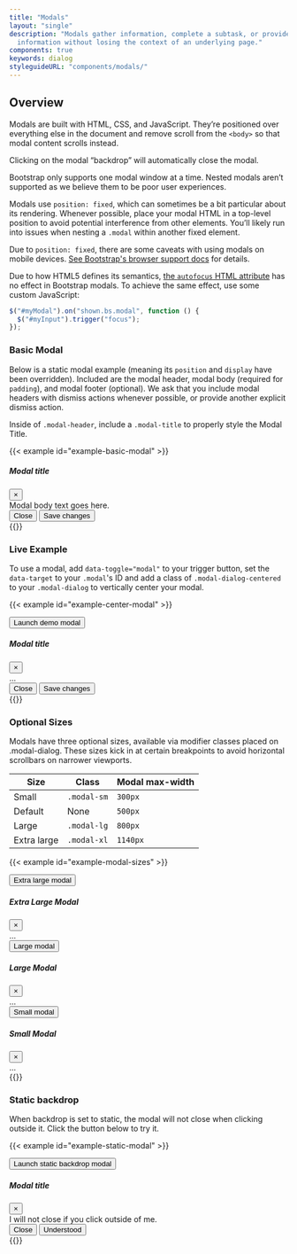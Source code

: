 ```yaml
---
title: "Modals"
layout: "single"
description: "Modals gather information, complete a subtask, or provide additional
  information without losing the context of an underlying page."
components: true
keywords: dialog
styleguideURL: "components/modals/"
---
```


## Overview

Modals are built with HTML, CSS, and JavaScript. They’re positioned over
everything else in the document and remove scroll from the
`<body>` so that modal content scrolls instead.

Clicking on the modal “backdrop” will automatically close the modal.

Bootstrap only supports one modal window at a time. Nested modals aren’t
supported as we believe them to be poor user experiences.

Modals use `position: fixed`, which can sometimes be a bit
particular about its rendering. Whenever possible, place your modal HTML in a
top-level position to avoid potential interference from other elements. You’ll
likely run into issues when nesting a `.modal` within another fixed
element.

Due to `position: fixed`, there are some caveats with using modals
on mobile devices. [See Bootstrap's browser support docs](https://getbootstrap.com/docs/4.6/getting-started/browsers-devices/#modals-and-dropdowns-on-mobile)
for details.

Due to how HTML5 defines its semantics, [the `autofocus` HTML attribute](https://developer.mozilla.org/en-US/docs/Web/HTML/Element/input#attr-autofocus)
has no effect in Bootstrap modals. To achieve the same effect, use some custom
JavaScript:

```js
$("#myModal").on("shown.bs.modal", function () {
  $("#myInput").trigger("focus");
});
```

### Basic Modal

Below is a static modal example (meaning its `position` and
`display` have been overridden). Included are the modal header,
modal body (required for `padding`), and modal footer (optional).
We ask that you include modal headers with dismiss actions whenever possible,
or provide another explicit dismiss action.

Inside of `.modal-header`, include a `.modal-title` to properly style the Modal Title.

<!-- prettier-ignore-start -->

{{< example id="example-basic-modal" >}}
<div class="modal" tabindex="-1" role="dialog">
  <div class="modal-dialog modal-dialog-centered" role="document">
    <div class="modal-content">
      <div class="modal-header">
        <h5 class="modal-title" id="modal-title">Modal title</h5>
        <button type="button" class="close" data-dismiss="modal" aria-label="Close">
          <span aria-hidden="true">×</span>
        </button>
      </div>
      <div class="modal-body">
        Modal body text goes here.
      </div>
      <div class="modal-footer">
        <button type="button" class="btn btn-outline-dark" data-dismiss="modal">
          Close
        </button>
        <button type="button" class="btn btn-primary">
          Save changes
        </button>
      </div>
    </div>
  </div>
</div>
{{</ example >}}
<!-- prettier-ignore-end -->

### Live Example

To use a modal, add `data-toggle="modal"` to your trigger button, set the `data-target` to your `.modal`'s ID and add a class of `.modal-dialog-centered` to your `.modal-dialog` to vertically center your modal.

{{< example id="example-center-modal" >}}

<!-- Button trigger modal -->
<button type="button" class="btn btn-primary" data-toggle="modal" data-target="#exampleModal2">
  Launch demo modal
</button>

<!-- Modal -->
<div class="modal fade" id="exampleModal2" tabindex="-1" role="dialog" aria-hidden="true">
  <div class="modal-dialog modal-dialog-centered" role="document">
    <div class="modal-content">
      <div class="modal-header">
        <h5 class="modal-title" id="modal-title-1">
          Modal title</h5>
        <button type="button" class="close" data-dismiss="modal" aria-label="Close">
          <span aria-hidden="true">×</span>
        </button>
      </div>
      <div class="modal-body">
        ...
      </div>
      <div class="modal-footer">
        <button type="button" class="btn btn-outline-dark" data-dismiss="modal">
          Close
        </button>
        <button type="button" class="btn btn-primary">
          Save changes
        </button>
      </div>
    </div>
  </div>
</div>
{{</ example >}}

### Optional Sizes

Modals have three optional sizes, available via modifier classes placed on .modal-dialog. These sizes kick in at certain breakpoints to avoid horizontal scrollbars on narrower viewports.

<table class="table bg-striped bg-white border">
  <thead>
    <tr>
      <th>Size</th>
      <th>Class</th>
      <th>Modal max-width</th>
    </tr>
  </thead>
  <tbody>
    <tr>
      <td>Small</td>
      <td><code>.modal-sm</code></td>
      <td><code>300px</code></td>
    </tr>
    <tr>
      <td>Default</td>
      <td class="text-muted">None</td>
      <td><code>500px</code></td>
    </tr>
    <tr>
      <td>Large</td>
      <td><code>.modal-lg</code></td>
      <td><code>800px</code></td>
    </tr>
    <tr>
      <td>Extra large</td>
      <td><code>.modal-xl</code></td>
      <td><code>1140px</code></td>
    </tr>
  </tbody>
</table>

{{< example id="example-modal-sizes" >}}

<!-- Extra large modal -->
<button type="button" class="btn btn-primary" data-toggle="modal" data-target=".bd-example-modal-xl">
  Extra large modal
</button>

<div class="modal fade bd-example-modal-xl" tabindex="-1" role="dialog" aria-labelledby="myExtraLargeModalLabel" aria-hidden="true">
  <div class="modal-dialog modal-xl modal-dialog-centered">
    <div class="modal-content">
      <div class="modal-header">
        <h5 class="modal-title" id="exampleExtraLargeModalScrollableTitle">
          Extra Large Modal</h5>
        <button type="button" class="close" data-dismiss="modal" aria-label="Close">
          <span aria-hidden="true">×</span>
        </button>
      </div>
      <div class="modal-body">...</div>
    </div>
  </div>
</div>

<!-- Large modal -->
<button type="button" class="btn btn-primary" data-toggle="modal" data-target=".bd-example-modal-lg">
  Large modal
</button>

<div class="modal fade bd-example-modal-lg" tabindex="-1" role="dialog" aria-labelledby="myLargeModalLabel" aria-hidden="true">
  <div class="modal-dialog modal-lg modal-dialog-centered">
    <div class="modal-content">
      <div class="modal-header">
        <h5 class="modal-title" id="exampleLargeModalScrollableTitle">
          Large Modal</h5>
        <button type="button" class="close" data-dismiss="modal" aria-label="Close">
          <span aria-hidden="true">×</span>
        </button>
      </div>
      <div class="modal-body">...</div>
    </div>
  </div>
</div>

<!-- Small modal -->
<button type="button" class="btn btn-primary" data-toggle="modal" data-target=".bd-example-modal-sm">
  Small modal
</button>

<div class="modal fade bd-example-modal-sm" tabindex="-1" role="dialog" aria-labelledby="mySmallModalLabel" aria-hidden="true">
  <div class="modal-dialog modal-sm modal-dialog-centered">
    <div class="modal-content">
      <div class="modal-header">
        <h5 class="modal-title" id="exampleSmallModalScrollableTitle">
          Small Modal</h5>
        <button type="button" class="close" data-dismiss="modal" aria-label="Close">
          <span aria-hidden="true">×</span>
        </button>
      </div>
      <div class="modal-body">...</div>
    </div>
  </div>
</div>
{{</ example >}}

### Static backdrop

When backdrop is set to static, the modal will not close when clicking outside it. Click the button below to try it.

{{< example id="example-static-modal" >}}
<!-- Button trigger modal -->
<button type="button" class="btn btn-primary" data-toggle="modal" data-target="#staticBackdrop">
  Launch static backdrop modal
</button>

<!-- Modal -->
<div class="modal fade" id="staticBackdrop" data-backdrop="static" data-keyboard="true" tabindex="-1" aria-labelledby="staticBackdropLabel" aria-hidden="true">
  <div class="modal-dialog">
    <div class="modal-content">
      <div class="modal-header">
        <h5 class="modal-title" id="staticBackdropLabel">Modal title</h5>
        <button type="button" class="close" data-dismiss="modal" aria-label="Close">
          <span aria-hidden="true">&times;</span>
        </button>
      </div>
      <div class="modal-body">
        I will not close if you click outside of me.
      </div>
      <div class="modal-footer">
        <button type="button" class="btn btn-secondary" data-dismiss="modal">Close</button>
        <button type="button" class="btn btn-primary">Understood</button>
      </div>
    </div>
  </div>
</div>
{{</ example >}}
